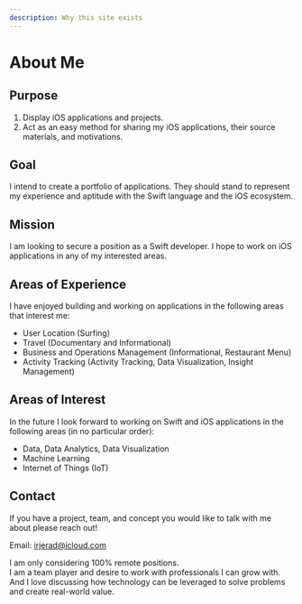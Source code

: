 ```yaml
---
description: Why this site exists
---
```

# About Me

## Purpose

1. Display iOS applications and projects.  
2. Act as an easy method for sharing my iOS applications, their source materials, and motivations.   


## Goal  

I intend to create a portfolio of applications. They should stand to represent my experience and aptitude with the Swift language and the iOS ecosystem.  


## Mission  

I am looking to secure a position as a Swift developer. I hope to work on iOS applications in any of my interested areas.  


## Areas of Experience  

I have enjoyed building and working on applications in the following areas that interest me:  
- User Location (Surfing)
- Travel (Documentary and Informational)
- Business and Operations Management (Informational, Restaurant Menu)
- Activity Tracking (Activity Tracking, Data Visualization, Insight Management)


## Areas of Interest

In the future I look forward to working on Swift and iOS applications in the following areas (in no particular order):  
- Data, Data Analytics, Data Visualization  
- Machine Learning  
- Internet of Things (IoT)


## Contact  

If you have a project, team, and concept you would like to talk with me about please reach out!

Email: irjerad@icloud.com

I am only considering 100% remote positions.  
I am a team player and desire to work with professionals I can grow with.  
And I love discussing how technology can be leveraged to solve problems and create real-world value.  

